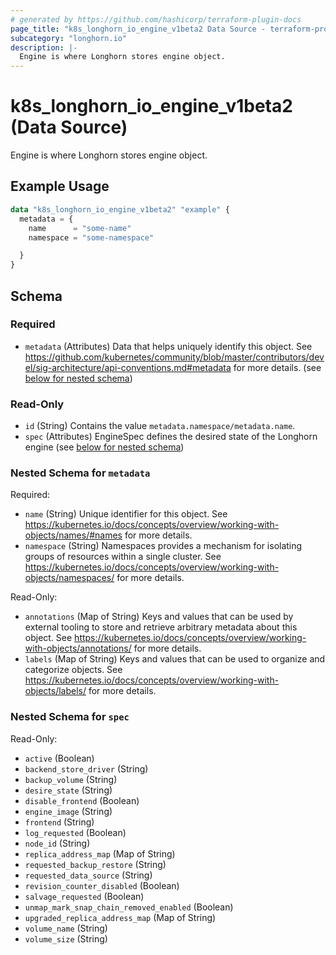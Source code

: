 ```yaml
---
# generated by https://github.com/hashicorp/terraform-plugin-docs
page_title: "k8s_longhorn_io_engine_v1beta2 Data Source - terraform-provider-k8s"
subcategory: "longhorn.io"
description: |-
  Engine is where Longhorn stores engine object.
---
```


# k8s_longhorn_io_engine_v1beta2 (Data Source)

Engine is where Longhorn stores engine object.

## Example Usage

```terraform
data "k8s_longhorn_io_engine_v1beta2" "example" {
  metadata = {
    name      = "some-name"
    namespace = "some-namespace"

  }
}
```

<!-- schema generated by tfplugindocs -->
## Schema

### Required

- `metadata` (Attributes) Data that helps uniquely identify this object. See https://github.com/kubernetes/community/blob/master/contributors/devel/sig-architecture/api-conventions.md#metadata for more details. (see [below for nested schema](#nestedatt--metadata))

### Read-Only

- `id` (String) Contains the value `metadata.namespace/metadata.name`.
- `spec` (Attributes) EngineSpec defines the desired state of the Longhorn engine (see [below for nested schema](#nestedatt--spec))

<a id="nestedatt--metadata"></a>
### Nested Schema for `metadata`

Required:

- `name` (String) Unique identifier for this object. See https://kubernetes.io/docs/concepts/overview/working-with-objects/names/#names for more details.
- `namespace` (String) Namespaces provides a mechanism for isolating groups of resources within a single cluster. See https://kubernetes.io/docs/concepts/overview/working-with-objects/namespaces/ for more details.

Read-Only:

- `annotations` (Map of String) Keys and values that can be used by external tooling to store and retrieve arbitrary metadata about this object. See https://kubernetes.io/docs/concepts/overview/working-with-objects/annotations/ for more details.
- `labels` (Map of String) Keys and values that can be used to organize and categorize objects. See https://kubernetes.io/docs/concepts/overview/working-with-objects/labels/ for more details.


<a id="nestedatt--spec"></a>
### Nested Schema for `spec`

Read-Only:

- `active` (Boolean)
- `backend_store_driver` (String)
- `backup_volume` (String)
- `desire_state` (String)
- `disable_frontend` (Boolean)
- `engine_image` (String)
- `frontend` (String)
- `log_requested` (Boolean)
- `node_id` (String)
- `replica_address_map` (Map of String)
- `requested_backup_restore` (String)
- `requested_data_source` (String)
- `revision_counter_disabled` (Boolean)
- `salvage_requested` (Boolean)
- `unmap_mark_snap_chain_removed_enabled` (Boolean)
- `upgraded_replica_address_map` (Map of String)
- `volume_name` (String)
- `volume_size` (String)
